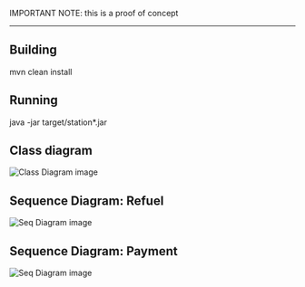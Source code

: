 IMPORTANT NOTE: this is a proof of concept

------------------------------------------

## Building

mvn clean install

## Running

java -jar target/station*.jar

## Class diagram

![Class Diagram image](https://cloud.githubusercontent.com/assets/9284197/16566138/19ab9fee-420a-11e6-91a9-a7be80a2819d.jpeg)

## Sequence Diagram: Refuel

![Seq Diagram image](https://cloud.githubusercontent.com/assets/9284197/16566139/19aba804-420a-11e6-9b47-be615f3c68ae.jpeg)

## Sequence Diagram: Payment

![Seq Diagram image](https://cloud.githubusercontent.com/assets/9284197/16566140/19af6dcc-420a-11e6-9488-703b5dd4d716.jpeg)
